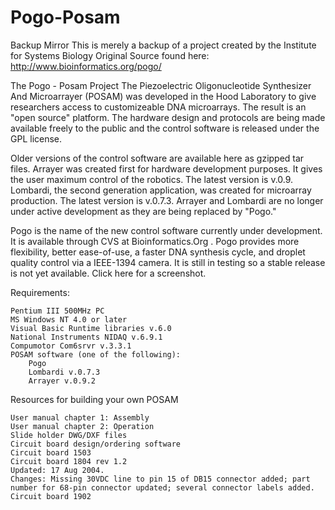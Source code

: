 # Pogo-Posam
Backup Mirror
This is merely a backup of a project created by the Institute for Systems Biology
Original Source found here: http://www.bioinformatics.org/pogo/

The Pogo - Posam Project
The Piezoelectric Oligonucleotide Synthesizer And Microarrayer (POSAM) was developed in the Hood Laboratory to give researchers access to customizeable DNA microarrays.  The result is an "open source" platform.  The hardware design and protocols are being made available freely to the public and the control software is released under the GPL license.

Older versions of the control software are available here as gzipped tar files.  Arrayer was created first for hardware development purposes.  It gives the user maximum control of the robotics.  The latest version is v.0.9.  Lombardi, the second generation application, was created for microarray production.  The latest version is v.0.7.3.  Arrayer and Lombardi are no longer under active development as they are being replaced by "Pogo."

Pogo is the name of the new control software currently under development.  It is available through CVS at Bioinformatics.Org .  Pogo provides more flexibility, better ease-of-use, a faster DNA synthesis cycle, and droplet quality control via a IEEE-1394 camera.  It is still in testing so a stable release is not yet available.  Click here for a screenshot.

Requirements:

    Pentium III 500MHz PC
    MS Windows NT 4.0 or later
    Visual Basic Runtime libraries v.6.0
    National Instruments NIDAQ v.6.9.1
    Compumotor Com6srvr v.3.3.1
    POSAM software (one of the following):
        Pogo
        Lombardi v.0.7.3
        Arrayer v.0.9.2

Resources for building your own POSAM

    User manual chapter 1: Assembly
    User manual chapter 2: Operation
    Slide holder DWG/DXF files
    Circuit board design/ordering software
    Circuit board 1503
    Circuit board 1804 rev 1.2 
    Updated: 17 Aug 2004. 
    Changes: Missing 30VDC line to pin 15 of DB15 connector added; part number for 68-pin connector updated; several connector labels added.
    Circuit board 1902

